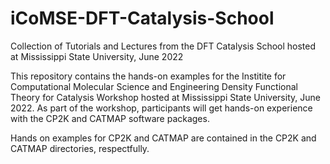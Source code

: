 # iCoMSE-DFT-Catalysis-School
Collection of Tutorials and Lectures from the DFT Catalysis School hosted at Mississippi State University, June 2022

This repository contains the hands-on examples for the Institite for Computational Molecular Science and Engineering Density Functional Theory for Catalysis Workshop hosted at Mississippi State University, June 2022. As part of the workshop, participants will get hands-on experience with the CP2K and CATMAP software packages.

Hands on examples for CP2K and CATMAP are contained in the CP2K and CATMAP directories, respectfully. 
